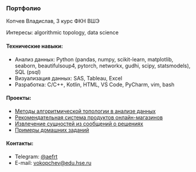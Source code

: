 ### Портфолио

Копчев Владислав, 3 курс ФКН ВШЭ

Интересы: algorithmic topology, data science

#### Технические навыки:

- Анализ данных: Python (pandas, numpy, scikit-learn, matplotlib, seaborn, beautifulsoup4, pytorch, networkx, gudhi, scipy, statsmodels), SQL (psql)
- Визуализация данных: SAS, Tableau, Excel
- Разработка: C/C++, Kotlin, HTML, VS Code, PyCharm, vim, bash

#### Проекты:

- [Методы алгоритмической топологии в анализе данных](https://github.com/aefrt/project-topology)
- [Рекомендательная система продуктов онлайн-магазинов](https://github.com/aefrt/database-theory)
- [Извлечение сущностей из сообщений о решениях](https://github.com/aefrt/entities-project)
- [Примеры домашних заданий](https://github.com/aefrt/sas-homework-3rd-course)

#### Контакты:

- Telegram: [@aefrt](https://t.me/aefrt)
- E-mail: vokopchev@edu.hse.ru
